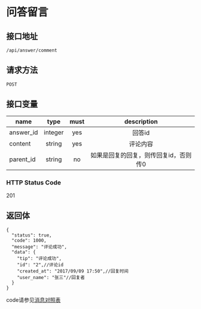 # 问答留言

## 接口地址

`/api/answer/comment`

## 请求方法

```POST ```

## 接口变量

| name     | type     | must     | description |
|----------|:--------:|:--------:|:--------:|
| answer_id  | integer   | yes      | 回答id   |
| content  | string   | yes      |  评论内容 |
| parent_id   | string   | no     | 如果是回复的回复，则传回复id，否则传0 |

### HTTP Status Code

201

## 返回体

```json5
{
  "status": true,
  "code": 1000,
  "message": "评论成功",
  "data": {
    "tip": "评论成功",
    "id": "2",//评论id
    "created_at": "2017/09/09 17:50",//回复时间
    "user_name": "张三"//回复者
  }
}
``` 

code请参见[消息对照表](消息对照表.md)
